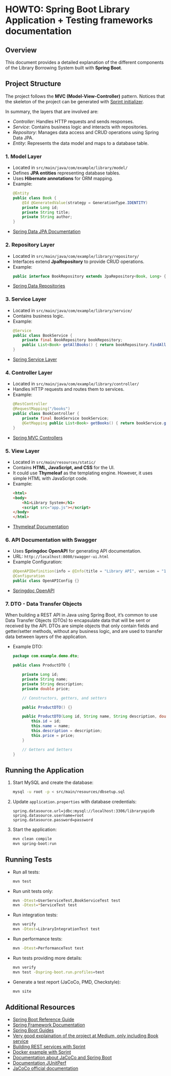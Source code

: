 # HOWTO: Spring Boot Library Application + Testing frameworks documentation

## Overview

This document provides a detailed explanation of the different components of the Library Borrowing System built with **Spring Boot**.

## Project Structure

The project follows the **MVC (Model-View-Controller)** pattern. Notices that the skeleton of the project can be generated with [Sprint initializer](https://start.spring.io/).

In summary, the layers that are involved are:
- *Controller*: Handles HTTP requests and sends responses.
- *Service*: Contains business logic and interacts with repositories.
- *Repository*: Manages data access and CRUD operations using Spring Data JPA.
- *Entity*: Represents the data model and maps to a database table.


### 1. Model Layer

- Located in `src/main/java/com/example/library/model/`
- Defines **JPA entities** representing database tables.
- Uses **Hibernate annotations** for ORM mapping.
- Example:
  ```java
  @Entity
  public class Book {
      @Id @GeneratedValue(strategy = GenerationType.IDENTITY)
      private Long id;
      private String title;
      private String author;
  }
  ```
- [Spring Data JPA Documentation](https://docs.spring.io/spring-data/jpa/docs/current/reference/html/)

### 2. Repository Layer

- Located in `src/main/java/com/example/library/repository/`
- Interfaces extend **JpaRepository** to provide CRUD operations.
- Example:
  ```java
  public interface BookRepository extends JpaRepository<Book, Long> {}
  ```
- [Spring Data Repositories](https://docs.spring.io/spring-data/jpa/docs/current/reference/html/#repositories)

### 3. Service Layer

- Located in `src/main/java/com/example/library/service/`
- Contains business logic.
- Example:
  ```java
  @Service
  public class BookService {
      private final BookRepository bookRepository;
      public List<Book> getAllBooks() { return bookRepository.findAll(); }
  }
  ```
- [Spring Service Layer](https://docs.spring.io/spring-framework/docs/current/reference/html/core.html#beans)

### 4. Controller Layer

- Located in `src/main/java/com/example/library/controller/`
- Handles HTTP requests and routes them to services.
- Example:
  ```java
  @RestController
  @RequestMapping("/books")
  public class BookController {
      private final BookService bookService;
      @GetMapping public List<Book> getBooks() { return bookService.getAllBooks(); }
  }
  ```
- [Spring MVC Controllers](https://docs.spring.io/spring-framework/docs/current/reference/html/web.html#mvc)

### 5. View Layer

- Located in `src/main/resources/static/`
- Contains **HTML, JavaScript, and CSS** for the UI.
- It could use **Thymeleaf** as the templating engine. However, it uses simple HTML with JavaScript code. 
- Example:
  ```html
  <html>
  <body>
      <h1>Library System</h1>
      <script src="app.js"></script>
  </body>
  </html>
  ```
- [Thymeleaf Documentation](https://www.thymeleaf.org/doc/tutorials/3.0/usingthymeleaf.html)

### 6. API Documentation with Swagger

- Uses **Springdoc OpenAPI** for generating API documentation.
- URL: `http://localhost:8080/swagger-ui.html`
- Example Configuration:
  ```java
  @OpenAPIDefinition(info = @Info(title = "Library API", version = "1.0"))
  @Configuration
  public class OpenAPIConfig {}
  ```
- [Springdoc OpenAPI](https://springdoc.org/)

### 7. DTO - Data Transfer Objects

When building a REST API in Java using Spring Boot, it’s common to use Data Transfer Objects (DTOs) to encapsulate data that will be sent or received by the API. 
DTOs are simple objects that only contain fields and getter/setter methods, without any business logic, and are used to transfer data between layers of the application.

- Example DTO:
  ```java
  package com.example.demo.dto;

  public class ProductDTO {

      private Long id;
      private String name;
      private String description;
      private double price;

      // Constructors, getters, and setters

      public ProductDTO() {}

      public ProductDTO(Long id, String name, String description, double price) {
          this.id = id;
          this.name = name;
          this.description = description;
          this.price = price;
      }

      // Getters and Setters
  }
  ```


## Running the Application

1. Start MySQL and create the database:
   ```sh
   mysql -u root -p < src/main/resources/dbsetup.sql
   ```
2. Update `application.properties` with database credentials:
   ```properties
   spring.datasource.url=jdbc:mysql://localhost:3306/libraryapidb
   spring.datasource.username=root
   spring.datasource.password=password
   ```
3. Start the application:
   ```sh
   mvn clean compile
   mvn spring-boot:run
   ```

## Running Tests

- Run all tests:
  ```sh
  mvn test
  ```
- Run unit tests only:
  ```sh
  mvn -Dtest=UserServiceTest,BookServiceTest test
  mvn -Dtest=*ServiceTest test
  ```
- Run integration tests:
  ```sh
  mvn verify
  mvn -Dtest=LibraryIntegrationTest test
  ```

- Run performance tests:
  ```sh
  mvn -Dtest=PerformanceTest test
  ```
- Run tests providing more details:
  ```sh
  mvn verify
  mvn test -Dspring-boot.run.profiles=test
  ```
- Generate a test report (JaCoCo, PMD, Checkstyle):
  ```sh
  mvn site
  ```

## Additional Resources

- [Spring Boot Reference Guide](https://docs.spring.io/spring-boot/docs/current/reference/html/)
- [Spring Framework Documentation](https://docs.spring.io/spring-framework/docs/current/reference/html/)
- [Spring Boot Guides](https://spring.io/guides)
- [Very good explaination of the project at Medium, only including Book service](https://medium.com/@pratik.941/building-rest-api-using-spring-boot-a-comprehensive-guide-3e9b6d7a8951) 
- [Building REST services with Sprint](https://spring.io/guides/tutorials/rest)
- [Docker example with Sprint](https://medium.com/@yunuseulucay/end-to-end-spring-boot-with-mysql-and-docker-2c42a6e036c0)
- [Documentation about JaCoCo and Spring Boot](https://medium.com/@truongbui95/jacoco-code-coverage-with-spring-boot-835af8debc68)
- [Documentation JUnitPerf](https://noconnor.github.io/JUnitPerf/docs/junit5.html)
- [JaCoCo official documentation](https://www.jacoco.org/jacoco/trunk/index.html)

